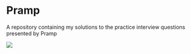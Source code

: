 # Pramp
A repository containing my solutions to the practice interview questions presented by Pramp

[![](https://www.pramp.com/img/prampLogo_74px.png)](https://www.pramp.com/ "To Pramp site")
